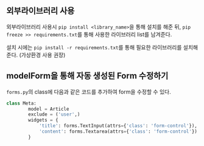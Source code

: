 ## 외부라이브러리 사용

외부라이브러리 사용시 `pip install <library_name>`을 통해 설치를 해준 뒤,
`pip freeze >> requirements.txt`를 통해 사용한 라이브러리 list를 남겨준다.

설치 시에는 `pip install -r requirements.txt`를 통해 필요한 라이브러리를 설치해준다. (가상환경 사용 권장)

## modelForm을 통해 자동 생성된 Form 수정하기

`forms.py`의 class에 다음과 같은 코드를 추가하여 form을 수정할 수 있다. 
```python
class Meta:
        model = Article
        exclude = ('user',)
        widgets = {
            'title': forms.TextInput(attrs={'class': 'form-control'}),
            'content': forms.Textarea(attrs={'class': 'form-control'})
        }
```